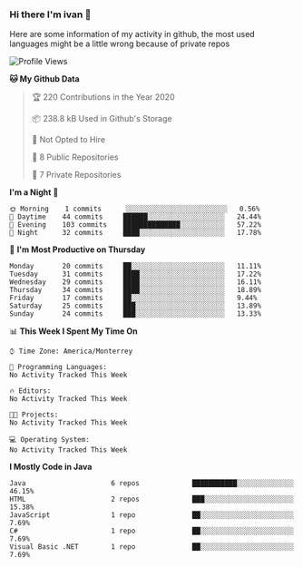 ### Hi there I'm ivan 👋

Here are some information of my activity in github, the most used languages might be a little wrong because of private repos
<!--START_SECTION:waka-->
![Profile Views](http://img.shields.io/badge/Profile%20Views-28-blue)

**🐱 My Github Data** 

> 🏆 220 Contributions in the Year 2020
 > 
> 📦 238.8 kB Used in Github's Storage 
 > 
> 🚫 Not Opted to Hire
 > 
> 📜 8 Public Repositories 
 > 
> 🔑 7 Private Repositories  
 > 
**I'm a Night 🦉** 

```text
🌞 Morning    1 commits      ░░░░░░░░░░░░░░░░░░░░░░░░░   0.56% 
🌆 Daytime    44 commits     ██████░░░░░░░░░░░░░░░░░░░   24.44% 
🌃 Evening    103 commits    ██████████████░░░░░░░░░░░   57.22% 
🌙 Night      32 commits     ████░░░░░░░░░░░░░░░░░░░░░   17.78%

```
📅 **I'm Most Productive on Thursday** 

```text
Monday       20 commits     ██░░░░░░░░░░░░░░░░░░░░░░░   11.11% 
Tuesday      31 commits     ████░░░░░░░░░░░░░░░░░░░░░   17.22% 
Wednesday    29 commits     ████░░░░░░░░░░░░░░░░░░░░░   16.11% 
Thursday     34 commits     ████░░░░░░░░░░░░░░░░░░░░░   18.89% 
Friday       17 commits     ██░░░░░░░░░░░░░░░░░░░░░░░   9.44% 
Saturday     25 commits     ███░░░░░░░░░░░░░░░░░░░░░░   13.89% 
Sunday       24 commits     ███░░░░░░░░░░░░░░░░░░░░░░   13.33%

```


📊 **This Week I Spent My Time On** 

```text
⌚︎ Time Zone: America/Monterrey

💬 Programming Languages: 
No Activity Tracked This Week

🔥 Editors: 
No Activity Tracked This Week

🐱‍💻 Projects: 
No Activity Tracked This Week

💻 Operating System: 
No Activity Tracked This Week

```

**I Mostly Code in Java** 

```text
Java                     6 repos             ███████████░░░░░░░░░░░░░░   46.15% 
HTML                     2 repos             ███░░░░░░░░░░░░░░░░░░░░░░   15.38% 
JavaScript               1 repo              ██░░░░░░░░░░░░░░░░░░░░░░░   7.69% 
C#                       1 repo              ██░░░░░░░░░░░░░░░░░░░░░░░   7.69% 
Visual Basic .NET        1 repo              ██░░░░░░░░░░░░░░░░░░░░░░░   7.69%

```



<!--END_SECTION:waka-->

<!--
<p align="center">
  <img src ="https://github-readme-stats.vercel.app/api?username=ivanjtm&show_icons=true&count_private=true&theme=default&hide_border=true&include_all_commits=true?count_private=true">
  <img src ="https://github-readme-stats.vercel.app/api/top-langs/?username=ivanjtm&layout=compact&hide_border=true&langs_count=50">
  <img src="https://github-readme-stats.vercel.app/api/wakatime?username=ivanjtm&hide_border=true"> 
</p>
-->
